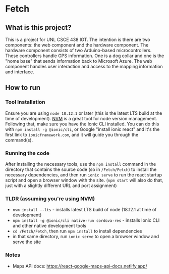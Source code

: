 # Fetch

## What is this project?
This is a project for UNL CSCE 438 IOT. The intention is there are two components: the web component and the hardware component. The hardware component consists of two Arduino-based microcontrollers. These controllers handle GPS information. One is a dog collar and one is the "home base" that sends information back to Microsoft Azure. The web component handles user interaction and access to the mapping information and interface.

## How to run
### Tool Installation
Ensure you are using `node 18.12.1` or later (this is the latest LTS build at the time of development). [NVM](https://github.com/nvm-sh/nvm) is a great tool for node version management. Following that, make sure you have the Ionic CLI installed. You can do this with `npm install -g @ionic/cli`, or Google "install ionic react" and it's the first link to `ionicframework.com`, and it will guide you through the command(s).

### Running the code
After installing the necessary tools, use the `npm install` command in the directory that contains the source code (so in `/Fetch/Fetch`) to install the necessary dependencies, and then run `ionic serve` to run the react startup script and open a browser window with the site. (`npm start` will also do that, just with a slightly different URL and port assignment)

### TLDR (assuming you're using NVM)
- `nvm install --lts` - installs latest LTS build of node (18.12.1 at time of development)
- `npm install -g @ionic/cli native-run cordova-res` - installs Ionic CLI and other native development tools
- `cd /Fetch/Fetch`, then run `npm install` to install dependencies
- in that same directory, run `ionic serve` to open a browser window and serve the site

### Notes
- Maps API docs: https://react-google-maps-api-docs.netlify.app/ 